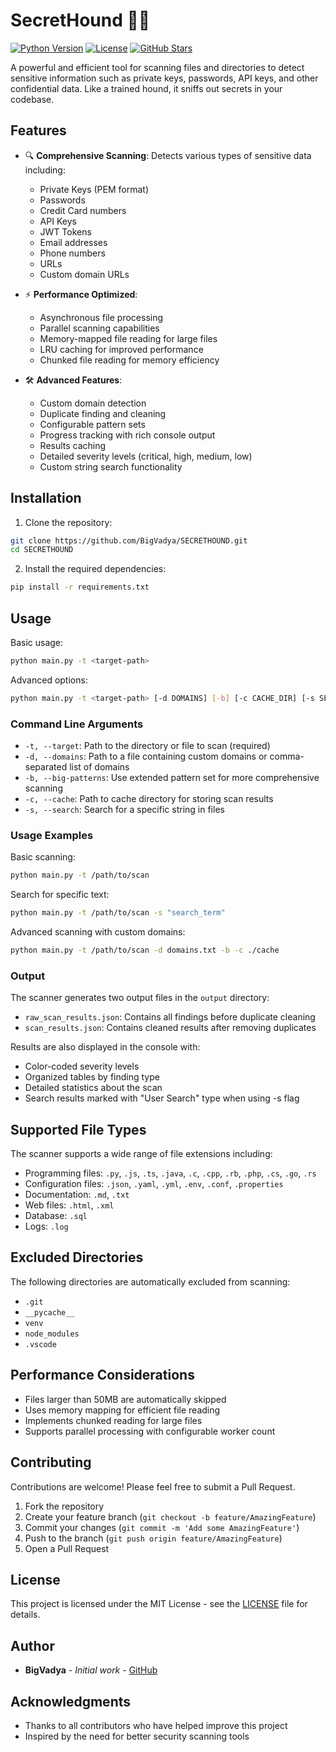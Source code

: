 # SecretHound 🐕‍🦺

[![Python Version](https://img.shields.io/badge/python-3.13.3%2B-blue)](https://www.python.org/downloads/)
[![License](https://img.shields.io/badge/license-MIT-green)](LICENSE)
[![GitHub Stars](https://img.shields.io/github/stars/BigVadya/SECRETHOUND?style=social)](https://github.com/BigVadya/SECRETHOUND/stargazers)

A powerful and efficient tool for scanning files and directories to detect sensitive information such as private keys, passwords, API keys, and other confidential data. Like a trained hound, it sniffs out secrets in your codebase.

## Features

- 🔍 **Comprehensive Scanning**: Detects various types of sensitive data including:

  - Private Keys (PEM format)
  - Passwords
  - Credit Card numbers
  - API Keys
  - JWT Tokens
  - Email addresses
  - Phone numbers
  - URLs
  - Custom domain URLs

- ⚡ **Performance Optimized**:

  - Asynchronous file processing
  - Parallel scanning capabilities
  - Memory-mapped file reading for large files
  - LRU caching for improved performance
  - Chunked file reading for memory efficiency

- 🛠 **Advanced Features**:
  - Custom domain detection
  - Duplicate finding and cleaning
  - Configurable pattern sets
  - Progress tracking with rich console output
  - Results caching
  - Detailed severity levels (critical, high, medium, low)
  - Custom string search functionality

## Installation

1. Clone the repository:

```bash
git clone https://github.com/BigVadya/SECRETHOUND.git
cd SECRETHOUND
```

2. Install the required dependencies:

```bash
pip install -r requirements.txt
```

## Usage

Basic usage:

```bash
python main.py -t <target-path>
```

Advanced options:

```bash
python main.py -t <target-path> [-d DOMAINS] [-b] [-c CACHE_DIR] [-s SEARCH_TERM]
```

### Command Line Arguments

- `-t, --target`: Path to the directory or file to scan (required)
- `-d, --domains`: Path to a file containing custom domains or comma-separated list of domains
- `-b, --big-patterns`: Use extended pattern set for more comprehensive scanning
- `-c, --cache`: Path to cache directory for storing scan results
- `-s, --search`: Search for a specific string in files

### Usage Examples

Basic scanning:

```bash
python main.py -t /path/to/scan
```

Search for specific text:

```bash
python main.py -t /path/to/scan -s "search_term"
```

Advanced scanning with custom domains:

```bash
python main.py -t /path/to/scan -d domains.txt -b -c ./cache
```

### Output

The scanner generates two output files in the `output` directory:

- `raw_scan_results.json`: Contains all findings before duplicate cleaning
- `scan_results.json`: Contains cleaned results after removing duplicates

Results are also displayed in the console with:

- Color-coded severity levels
- Organized tables by finding type
- Detailed statistics about the scan
- Search results marked with "User Search" type when using -s flag

## Supported File Types

The scanner supports a wide range of file extensions including:

- Programming files: `.py`, `.js`, `.ts`, `.java`, `.c`, `.cpp`, `.rb`, `.php`, `.cs`, `.go`, `.rs`
- Configuration files: `.json`, `.yaml`, `.yml`, `.env`, `.conf`, `.properties`
- Documentation: `.md`, `.txt`
- Web files: `.html`, `.xml`
- Database: `.sql`
- Logs: `.log`

## Excluded Directories

The following directories are automatically excluded from scanning:

- `.git`
- `__pycache__`
- `venv`
- `node_modules`
- `.vscode`

## Performance Considerations

- Files larger than 50MB are automatically skipped
- Uses memory mapping for efficient file reading
- Implements chunked reading for large files
- Supports parallel processing with configurable worker count

## Contributing

Contributions are welcome! Please feel free to submit a Pull Request.

1. Fork the repository
2. Create your feature branch (`git checkout -b feature/AmazingFeature`)
3. Commit your changes (`git commit -m 'Add some AmazingFeature'`)
4. Push to the branch (`git push origin feature/AmazingFeature`)
5. Open a Pull Request

## License

This project is licensed under the MIT License - see the [LICENSE](LICENSE) file for details.

## Author

- **BigVadya** - _Initial work_ - [GitHub](https://github.com/BigVadya)

## Acknowledgments

- Thanks to all contributors who have helped improve this project
- Inspired by the need for better security scanning tools
